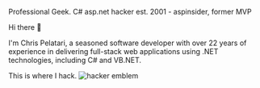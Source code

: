 Professional Geek. C# asp.net hacker est. 2001 - aspinsider, former MVP

Hi there :wave:

I'm Chris Pelatari, a seasoned software developer with over 22 years of experience in delivering full-stack web applications using .NET technologies, including C# and VB.NET.

This is where I hack. ![hacker emblem](https://chris.pelatari.com/assets/hacker.png)

<!--
**ChrisPelatari/ChrisPelatari** is a ✨ _special_ ✨ repository because its `README.md` (this file) appears on your GitHub profile.

Here are some ideas to get you started:

- 🔭 I’m currently working on ...
- 🌱 I’m currently learning ...
- 👯 I’m looking to collaborate on ...
- 🤔 I’m looking for help with ...
- 💬 Ask me about ...
- 📫 How to reach me: ...
- 😄 Pronouns: ...
- ⚡ Fun fact: ...
-->
